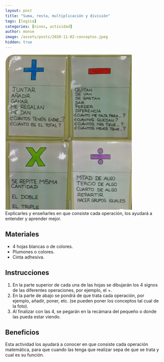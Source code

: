 ```yaml
---
layout: post
title: "Suma, resta, multiplicación y división"
tags: [logica]
categories: [ninos, actividad]
author: monse
image: /assets/posts/2020-11-02-conceptos.jpeg
hidden: true
---
```

![Actividad de conceptos](/assets/posts/2020-11-02-conceptos.jpeg)<br/> 
Explicarles y enseñarles en que consiste cada operación, los ayudará a entender y aprender mejor. 
 
## Materiales 
- 4 hojas blancas o de colores.
- Plumones o colores.
- Cinta adhesiva.

## Instrucciones 
1. En la parte superior de cada una de las hojas se dibujarán los 4 signos de las diferentes operaciones, por ejemplo, el +.
2. En la parte de abajo se pondrá de que trata cada operación, por ejemplo, añadir, poner, etc. (se pueden poner los conceptos tal cual de la foto).
3. Al finalizar con las 4, se pegarán en la recámara del pequeño o donde las pueda estar viendo.   

## Beneficios 
Esta actividad los ayudará a conocer en que consiste cada operación matemática, para que cuando las tenga que realizar sepa de que se trata y cual es su función.  
